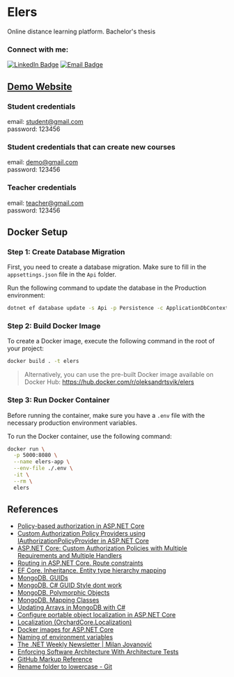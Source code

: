 # Elers

Online distance learning platform. Bachelor's thesis

### Connect with me:

[![LinkedIn Badge](https://cdn.icon-icons.com/icons2/99/PNG/32/linkedin_socialnetwork_17441.png)](https://www.linkedin.com/in/oleksandr-tsvik/)
[![Email Badge](https://cdn.icon-icons.com/icons2/72/PNG/32/email_14410.png)](mailto:oleksandr.zwick@gmail.com)

## [Demo Website](https://elers.onrender.com/)

### Student credentials

email: student@gmail.com\
password: 123456

### Student credentials that can create new courses

email: demo@gmail.com\
password: 123456

### Teacher credentials

email: teacher@gmail.com\
password: 123456

## Docker Setup

### Step 1: Create Database Migration

First, you need to create a database migration. Make sure to fill in the `appsettings.json` file in the `Api` folder.

Run the following command to update the database in the Production environment:

```sh
dotnet ef database update -s Api -p Persistence -c ApplicationDbContext -- --environment Production
```

### Step 2: Build Docker Image

To create a Docker image, execute the following command in the root of your project:

```sh
docker build . -t elers
```

> Alternatively, you can use the pre-built Docker image available on Docker Hub: https://hub.docker.com/r/oleksandrtsvik/elers

### Step 3: Run Docker Container

Before running the container, make sure you have a `.env` file with the necessary production environment variables.

To run the Docker container, use the following command:

```sh
docker run \
  -p 5000:8080 \
  --name elers-app \
  --env-file ./.env \
  -it \
  --rm \
  elers
```

## References

- [Policy-based authorization in ASP.NET Core](https://learn.microsoft.com/en-us/aspnet/core/security/authorization/policies?view=aspnetcore-8.0)
- [Custom Authorization Policy Providers using IAuthorizationPolicyProvider in ASP.NET Core](https://learn.microsoft.com/en-us/aspnet/core/security/authorization/iauthorizationpolicyprovider?view=aspnetcore-8.0)
- [ASP.NET Core: Custom Authorization Policies with Multiple Requirements and Multiple Handlers](https://medium.com/@kadir.kilicoglu_67563/asp-net-core-custom-authorization-policies-with-multiple-requirements-and-multiple-handlers-487f920ae13e)
- [Routing in ASP.NET Core. Route constraints](https://learn.microsoft.com/en-us/aspnet/core/fundamentals/routing?view=aspnetcore-8.0#route-constraints)
- [EF Core. Inheritance. Entity type hierarchy mapping](https://learn.microsoft.com/uk-ua/ef/core/modeling/inheritance#entity-type-hierarchy-mapping)
- [MongoDB. GUIDs](https://www.mongodb.com/docs/drivers/csharp/current/fundamentals/serialization/guid-serialization/)
- [MongoDB. C# GUID Style dont work](https://www.mongodb.com/community/forums/t/c-guid-style-dont-work/126901)
- [MongoDB. Polymorphic Objects](https://www.mongodb.com/docs/drivers/csharp/upcoming/fundamentals/serialization/polymorphic-objects/)
- [MongoDB. Mapping Classes](https://mongodb.github.io/mongo-csharp-driver/2.0/reference/bson/mapping/)
- [Updating Arrays in MongoDB with C#](https://kevsoft.net/2020/03/23/updating-arrays-in-mongodb-with-csharp.html)
- [Configure portable object localization in ASP.NET Core](https://github.com/dotnet/AspNetCore.Docs/blob/main/aspnetcore/fundamentals/portable-object-localization.md)
- [Localization (OrchardCore.Localization)](https://docs.orchardcore.net/en/main/reference/modules/Localize/)
- [Docker images for ASP.NET Core](https://learn.microsoft.com/en-us/aspnet/core/host-and-deploy/docker/building-net-docker-images?view=aspnetcore-8.0)
- [Naming of environment variables](https://learn.microsoft.com/en-us/aspnet/core/fundamentals/configuration/?view=aspnetcore-8.0#naming-of-environment-variables)
- [The .NET Weekly Newsletter | Milan Jovanović](https://www.milanjovanovic.tech/blog)
- [Enforcing Software Architecture With Architecture Tests](https://www.milanjovanovic.tech/blog/enforcing-software-architecture-with-architecture-tests)
- [GitHub Markup Reference](https://gist.github.com/ChrisTollefson/a3af6d902a74a0afd1c2d79aadc9bb3f#file-1_markup-md)
- [Rename folder to lowercase - Git](https://dev.to/studentedge/rename-folder-to-lowercase-git-347d)

